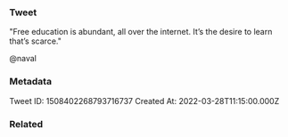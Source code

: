 ### Tweet
"Free education is abundant, all over the internet. It’s the desire to learn that’s scarce." 

@naval

### Metadata
Tweet ID: 1508402268793716737
Created At: 2022-03-28T11:15:00.000Z

### Related

